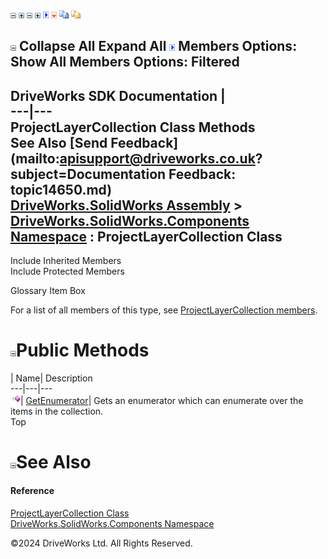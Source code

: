 ![](dotnetimages/collapse.gif) ![](dotnetimages/expand.gif) ![](dotnetimages/collapse.gif) ![](dotnetimages/expand.gif) ![](dotnetimages/drpdown.gif) ![](dotnetimages/drpdown_orange.gif) ![](dotnetimages/copycode.gif) ![](dotnetimages/copycodeHighlight.gif)

![](dotnetimages/collapse.gif) Collapse All Expand All ![](dotnetimages/drpdown.gif) Members Options: Show All  Members Options: Filtered   
---  
DriveWorks SDK Documentation  |   
---|---  
ProjectLayerCollection Class Methods   
See Also [Send Feedback](mailto:apisupport@driveworks.co.uk?subject=Documentation Feedback: topic14650.md)  
[DriveWorks.SolidWorks Assembly](topic13342.md) > [DriveWorks.SolidWorks.Components Namespace](topic13925.md) : ProjectLayerCollection Class  
---  
  
Include Inherited Members    
Include Protected Members    


Glossary Item Box

For a list of all members of this type, see [ProjectLayerCollection members](topic14651.md).

# ![](dotnetimages/collapse.gif)Public Methods

| Name| Description  
---|---|---  
![Public Method](dotnetimages/publicMethod.gif)| [GetEnumerator](topic14656.md)| Gets an enumerator which can enumerate over the items in the collection.   
Top

# ![](dotnetimages/collapse.gif)See Also

#### Reference

[ProjectLayerCollection Class](topic14650.md)   
[DriveWorks.SolidWorks.Components Namespace](topic13925.md)

©2024 DriveWorks Ltd. All Rights Reserved.
